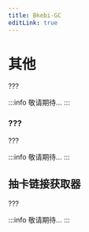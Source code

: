 ```yaml
---
title: Bkebi-GC
editLink: true
---
```


# 其他

???

:::info
敬请期待...
:::

### ???

???

:::info
敬请期待...
:::

## 抽卡链接获取器

???

:::info
敬请期待...
:::